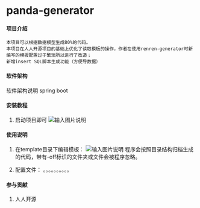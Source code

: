 # panda-generator

#### 项目介绍
    本项目可以根据数据模型生成80%的代码。
    本项目在人人开源项目的基础上优化了读取模板的操作，作者在使用renren-generator时新编写的模板配置过于繁琐所以进行了改造；
    新增insert SQL脚本生成功能（方便导数据）
#### 软件架构
软件架构说明
    spring boot

#### 安装教程

1. 启动项目即可
![输入图片说明](https://images.gitee.com/uploads/images/2018/1130/160311_6176a251_1747459.png "屏幕截图.png")
#### 使用说明

1. 在template目录下编辑模板：
![输入图片说明](https://images.gitee.com/uploads/images/2018/1130/160727_4d937cb4_1747459.png "屏幕截图.png")
程序会按照目录结构归档生成的代码，带有-off标识的文件夹或文件会被程序忽略。

1. 配置文件：
        。。。。。。。。。。

#### 参与贡献

1. 人人开源



